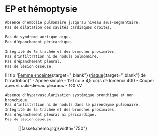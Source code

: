 # EP et hémoptysie

```
Absence d'embolie pulmonaire jusqu'au niveau sous-segmentaire.
Pas de dilatation des cavités cardiaques droites.

Pas de syndrome aortique aigu.
Pas d'épanchement péricardique.

Intégrité de la trachée et des bronches proximales.
Pas d'infiltration ni de nodule pulmonaire.
Pas d'épanchement pleural.
Pas de lésion osseuse.
```

!!! tip "[Femme enceinte](https://onclepaul.net/wp-content/uploads/2011/07/EP-chez-la-femme-enceinte-CS-2013+++1.pdf){:target="_blank"} ([risque](https://onclepaul.fr/wp-content/uploads/2011/07/La-femme-enceinte-en-imagerie-pire-angoisse-du-radiologue-New-JFR-2020.pdf){:target="_blank"} de l'irradiation)"
    - Apnée simple
    - 120 cc ≥ 4,5 cc/s de Ioméron 400
    - Couper apex et culs-de-sac pleuraux
    - 100 kV

```
Absence d'hypervascularisation systémique bronchique et non bronchique.
Pas d'infiltration ni de nodule dans le parenchyme pulmonaire.
Intégrité de la trachée et des bronches proximales.
Pas d'épanchement pleural ni péricardique.
Pas de lésion osseuse.
```

<figure markdown="span">
    ![](assets/hemo.jpg){width="750"}
</figure>
